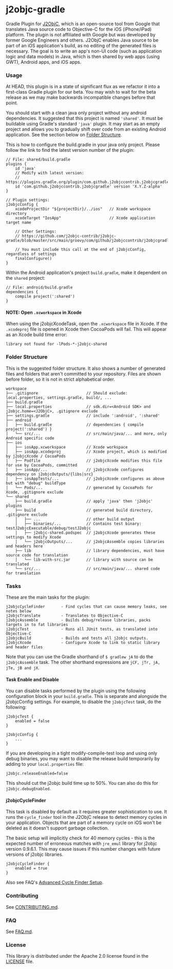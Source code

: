 # j2objc-gradle
Gradle Plugin for [J2ObjC](https://github.com/google/j2objc), which is an open-source tool
from Google that translates Java source code to Objective-C for the iOS (iPhone/iPad) platform.
The plugin is not affiliated with Google but was developed by former Google Engineers and others.
J2ObjC enables Java source to be part of an iOS application's build, as no editing of the
generated files is necessary. The goal is to write an app's non-UI code (such as application
logic and data models) in Java, which is then shared by web apps (using GWT), Android apps,
and iOS apps.


### Usage
At HEAD, this plugin is in a state of significant flux as we refactor it into a first-class
Gradle plugin for our beta. You may wish to wait for the beta release as we may make backwards
incompatible changes before that point.

You should start with a clean java only project without any android dependencies. It suggested that
this project is named `'shared'`. It must be buildable using Gradle's standard `'java'` plugin.
It may start as an empty project and allows you to gradually shift over code from an existing
Android application. See the section below on [Folder Structure](#folder-structure).

This is how to configure the build.gradle in your java only project. Please follow the link to
find the latest version number of the plugin:

    // File: shared/build.gradle
    plugins {
        id 'java'
        // Modify with latest version:
        // https://plugins.gradle.org/plugin/com.github.j2objccontrib.j2objcgradle
        id 'com.github.j2objccontrib.j2objcgradle' version 'X.Y.Z-alpha'
    }

    // Plugin settings:
    j2objcConfig {
        xcodeProjectDir "${projectDir}/../ios"   // Xcode workspace directory
        xcodeTarget "IosApp"                     // Xcode application target name
    
        // Other Settings:
        // https://github.com/j2objc-contrib/j2objc-gradle/blob/master/src/main/groovy/com/github/j2objccontrib/j2objcgradle/J2objcConfig.groovy#L25
        
        // You must include this call at the end of j2objcConfig, regardless of settings
        finalConfigure()
    }

Within the Android application's project `build.gradle`, make it dependent on the `shared` project:

    // File: android/build.gradle
    dependencies {
        compile project(':shared')
    }

#### NOTE: Open `.xcworkspace` in Xcode

When using the j2objcXcodeTask, open the `.xcworkspace` file in Xcode. If the `.xcodeproj` file
is opened in Xcode then CocoaPods will fail. This will appear as an Xcode build time error:

    library not found for -lPods-*-j2objc-shared

### Folder Structure

This is the suggested folder structure. It also shows a number of generated files and
folders that aren't committed to your repository. Files are shown before folder, so it
is not in strict alphabetical order.

    workspace
    ├── .gitignore                     // Should exclude: local.properties, settings.gradle, build/, ...
    ├── build.gradle
    ├── local.properties               // sdk.dir=<Android SDK> and j2objc.home=<J2ObjC>, .gitignore exclude
    ├── settings.gradle                // include ':android', ':shared'
    ├── android
    │   ├── build.gradle               // dependencies { compile project(':shared') }
    │   └── src/...                    // src/main/java/... and more, only Android specific code
    ├── ios
    │   ├── iosApp.xcworkspace         // Xcode workspace
    │   ├── iosApp.xcodeproj           // Xcode project, which is modified by j2objcXcode / CocoaPods
    │   ├── Podfile                    // j2objcXcode modifies this file for use by CocoaPods, committed
    │   ├── iosApp/...                 // j2objcXcode configures dependency on j2objcOutputs/{libs|src}
    │   ├── iosAppTests/...            // j2objcXcode configures as above but with "debug" buildType
    │   └── Pods/...                   // generated by CocoaPods for Xcode, .gitignore exclude
    └── shared
        ├── build.gradle               // apply 'java' then 'j2objc' plugins
        ├── build                      // generated build directory, .gitignore exclude
        │   ├── ...                    // other build output
        │   ├── binaries/...           // Contains test binary: testJ2objcExecutable/debug/testJ2objc
        │   ├── j2objc-shared.podspec  // j2objcXcode generates these settings to modify Xcode
        │   └── j2objcOutputs/...      // j2objcAssemble copies libraries and headers here
        ├── lib                        // library dependencies, must have source code for translation
        │   └── lib-with-src.jar       // library with source can be translated
        └── src/...                    // src/main/java/... shared code for translation


### Tasks

These are the main tasks for the plugin:

    j2objcCycleFinder       - Find cycles that can cause memory leaks, see notes below
    j2objcTranslate         - Translates to Objective-C
    j2objcAssemble          - Builds debug/release libraries, packs targets in to fat libraries
    j2objcTest              - Runs all JUnit tests, as translated into Objective-C
    j2objcBuild             - Builds and tests all j2objc outputs.
    j2objcXcode             - Configure Xcode to link to static library and header files

Note that you can use the Gradle shorthand of `$ gradlew jA` to do the `j2objcAssemble` task.
The other shorthand expressions are `jCF, jTr, jA, jTe, jB and jX`.


#### Task Enable and Disable

You can disable tasks performed by the plugin using the following configuration block in your
`build.gradle`. This is separate and alongside the j2objcConfig settings. For example, to
disable the `j2objcTest` task, do the following:

    j2objcTest {
        enabled = false
    }

    j2objcConfig {
        ...
    }

If you are developing in a tight modify-compile-test loop and using only debug binaries, you
may want to disable the release build temporarily by adding to your `local.properties` file:

    j2objc.releaseEnabled=false

This should cut the j2objc build time up to 50%.  You can also do this for `j2objc.debugEnabled`.

#### j2objcCycleFinder

This task is disabled by default as it requires greater sophistication to use. It runs the
`cycle_finder` tool in the J2ObjC release to detect memory cycles in your application.
Objects that are part of a memory cycle on iOS won't be deleted as it doesn't support
garbage collection.

The basic setup will implicitly check for 40 memory cycles - this is the expected number
of erroneous matches with `jre_emul` library for j2objc version 0.9.6.1. This may cause
issues if this number changes with future versions of j2objc libraries.

    j2objcCycleFinder {
        enabled = true
    }

Also see FAQ's [Advanced Cycle Finder Setup](FAQ.md#Advanced-Cycle-Finder-Setup).


### Contributing
See [CONTRIBUTING.md](CONTRIBUTING.md#quick-start).


### FAQ

See [FAQ.md](FAQ.md).


### License

This library is distributed under the Apache 2.0 license found in the
[LICENSE](./LICENSE) file.
